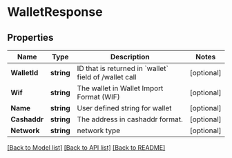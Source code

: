 # WalletResponse

## Properties

Name | Type | Description | Notes
------------ | ------------- | ------------- | -------------
**WalletId** | **string** | ID that is returned in &#x60;wallet&#x60; field of /wallet call  | [optional] 
**Wif** | **string** | The wallet in Wallet Import Format (WIF)  | [optional] 
**Name** | **string** | User defined string for wallet | [optional] 
**Cashaddr** | **string** | The address in cashaddr format.  | [optional] 
**Network** | **string** | network type | [optional] 

[[Back to Model list]](../README.md#documentation-for-models) [[Back to API list]](../README.md#documentation-for-api-endpoints) [[Back to README]](../README.md)


